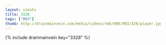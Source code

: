 ```yaml
--- 
layout: sieutv
title: 3328
tags: ["003"]
thumb: http://drainmainvein.com/media/videos/tmb/000/003/328/player.jpg
---
```

{% include drainmainvein key="3328" %} 
